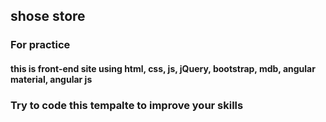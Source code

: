 ## shose store

### For practice

#### this is front-end site using html, css, js, jQuery, bootstrap, mdb, angular material, angular js 


### Try to code this tempalte to improve your skills
